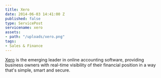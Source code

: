 ```yaml
---
title: Xero
date: 2014-06-03 14:41:00 Z
published: false
type: ServicePost
servicename: xero
assets:
- path: "/uploads/xero.png"
tags:
- Sales & Finance
---
```


[Xero](https://www.xero.com) is the emerging leader in online accounting software, providing business owners with real-time visibility of their financial position in a way that's simple, smart and secure.
